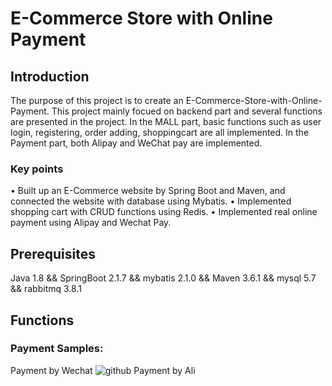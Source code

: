 E-Commerce Store with Online Payment
=================
Introduction
-----------
The purpose of this project is to create an E-Commerce-Store-with-Online-Payment. This project mainly focued on backend part and several functions are presented in the project. In the MALL part, basic functions such as user login, registering, order adding, shoppingcart are all implemented. In the Payment part, both Alipay and WeChat pay are implemented.

### Key points
• Built up an E-Commerce website by Spring Boot and Maven, and connected the website with database using Mybatis.
• Implemented shopping cart with CRUD functions using Redis.
• Implemented real online payment using Alipay and Wechat Pay.


Prerequisites
----------
Java 1.8 &&
SpringBoot 2.1.7 &&
mybatis 2.1.0 &&
Maven 3.6.1 &&
mysql 5.7 &&
rabbitmq 3.8.1 

Functions
-------------
### Payment Samples:
Payment by Wechat
![github](http://github.com/unicorn.png"github")
Payment by Ali
